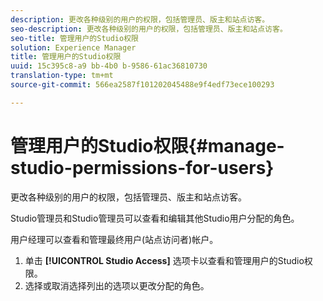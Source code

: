 ```yaml
---
description: 更改各种级别的用户的权限，包括管理员、版主和站点访客。
seo-description: 更改各种级别的用户的权限，包括管理员、版主和站点访客。
seo-title: 管理用户的Studio权限
solution: Experience Manager
title: 管理用户的Studio权限
uuid: 15c395c8-a9 bb-4b0 b-9586-61ac36810730
translation-type: tm+mt
source-git-commit: 566ea2587f101202045488e9f4edf73ece100293

---
```



# 管理用户的Studio权限{#manage-studio-permissions-for-users}

更改各种级别的用户的权限，包括管理员、版主和站点访客。

Studio管理员和Studio管理员可以查看和编辑其他Studio用户分配的角色。

用户经理可以查看和管理最终用户(站点访问者)帐户。

1. 单击 **[!UICONTROL Studio Access]** 选项卡以查看和管理用户的Studio权限。
1. 选择或取消选择列出的选项以更改分配的角色。

